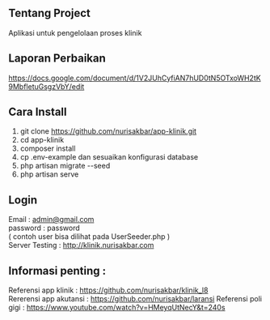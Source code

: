 ## Tentang Project

Aplikasi untuk pengelolaan proses klinik


## Laporan Perbaikan
https://docs.google.com/document/d/1V2JUhCyfiAN7hUD0tN5OTxoWH2tK9MbfletuGsgzVbY/edit

## Cara Install
1. git clone https://github.com/nurisakbar/app-klinik.git
2. cd app-klinik
3. composer install
4. cp .env-example dan sesuaikan konfigurasi database
5. php artisan migrate --seed
6. php artisan serve


## Login

Email : admin@gmail.com <br>
password : password<br>
( contoh user bisa dilihat pada UserSeeder.php )
<br>
Server Testing : http://klinik.nurisakbar.com

## Informasi penting :
Referensi app klinik : https://github.com/nurisakbar/klinik_l8<br>
Rererensi app akutansi : https://github.com/nurisakbar/laransi
Referensi poli gigi : https://www.youtube.com/watch?v=HMeyqUtNecY&t=240s
